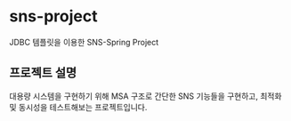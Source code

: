 # sns-project
JDBC 템플릿을 이용한 SNS-Spring Project

프로젝트 설명
---
대용량 시스템을 구현하기 위해 MSA 구조로 간단한 SNS 기능들을 구현하고, 최적화 및 동시성을 테스트해보는 프로젝트입니다.
